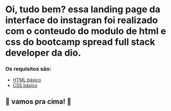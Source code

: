 # Oi, tudo bem? essa landing page da interface do instagran foi realizado com o conteudo do modulo de html e css do bootcamp spread full stack developer da dio.

### Os requisitos são:

* [HTML básico](https://www.w3schools.com/html/)
* [CSS básico](https://developer.mozilla.org/pt-BR/docs/Web/CSS)

## 🚀 vamos pra cima! 🚀
